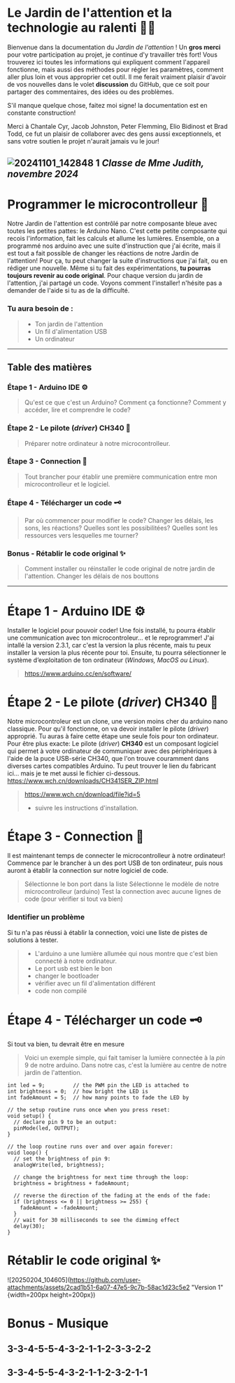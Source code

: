 # Le Jardin de l'attention et la technologie au ralenti 🌿🌱

Bienvenue dans la documentation du *Jardin de l'attention* ! Un **gros merci** pour votre participation au projet, je continue d'y travailler très fort! Vous trouverez ici toutes les informations qui expliquent comment l'appareil fonctionne, mais aussi des méthodes pour régler les paramètres, comment aller plus loin et vous approprier cet outil. Il me ferait vraiment plaisir d'avoir de vos nouvelles dans le volet **discussion** du GitHub, que ce soit pour partager des commentaires, des idées ou des problèmes. 

S'il manque quelque chose, faitez moi signe! la documentation est en constante construction!

Merci à Chantale Cyr, Jacob Johnston, Peter Flemming, Elio Bidinost et Brad Todd, ce fut un plaisir de collaborer avec des gens aussi exceptionnels, et sans votre soutien le projet n'aurait jamais vu le jour!

![20241101_142848 1](https://github.com/user-attachments/assets/78811052-2516-487a-8aab-27f91342e189)
***Classe de Mme Judith, novembre 2024***
------

# Programmer le microcontrolleur 🧠
Notre Jardin de l'attention est contrôlé par notre composante bleue avec toutes les petites pattes: le Arduino Nano. C'est cette petite composante qui recois l'information, fait les calculs et allume les lumières. Ensemble, on a programmé nos arduino avec une suite d'instruction que j'ai écrite, mais il est tout a fait possible de changer les réactions de notre Jardin de l'attention! Pour ça, tu peut changer la suite d'instructions que j'ai fait, ou en rédiger une nouvelle. Même si tu fait des expérimentations, **tu pourras toujours revenir au code original**. Pour chaque version du jardin de l'attention, j'ai partagé un code. Voyons comment l'installer! n'hésite pas a demander de l'aide si tu as de la difficulté.

### Tu aura besoin de : 
> - Ton jardin de l'attention
> - Un fil d'alimentation USB
> - Un ordinateur

--------------
## Table des matières

### Étape 1 - Arduino IDE ⚙️
> Qu'est ce que c'est un Arduino?
> Comment ça fonctionne? Comment y accéder, lire et comprendre le code?
### Étape 2 - Le pilote (*driver*) CH340 🔧
> Préparer notre ordinateur à notre microcontrolleur.
### Étape 3 - Connection 🔌
> Tout brancher pour établir une première communication entre mon microcontrolleur et le logiciel.
### Étape 4 - Télécharger un code 🗝️
> Par où commencer pour modifier le code? Changer les délais, les sons, les réactions?
> Quelles sont les possibilitées?
> Quelles sont les ressources vers lesquelles me tourner?
### Bonus - Rétablir le code original ✨
> Comment installer ou réinstaller le code original de notre jardin de l'attention.
> Changer les délais de nos bouttons

-----

# Étape 1 - Arduino IDE ⚙️
Installer le logiciel pour pouvoir coder!
Une fois installé, tu pourra établir une communication avec ton microcontroleur... et le reprogrammer! J'ai intallé la version 2.3.1, car c'est la version la plus récente, mais tu peux installer la version la plus récente pour toi. Ensuite, tu pourra sélectionner le système d’exploitation de ton ordinateur (*Windows, MacOS ou Linux*).
> https://www.arduino.cc/en/software/

# Étape 2 - Le pilote (*driver*) CH340 🔧
Notre microcontroleur est un clone, une version moins cher du arduino nano classique. Pour qu'il fonctionne, on va devoir installer le pilote (*driver*) approprié. Tu auras à faire cette étape une seule fois pour ton ordinateur.
Pour être plus exacte: Le pilote (*driver*) **CH340** est un composant logiciel qui permet à votre ordinateur de communiquer avec des périphériques à l'aide de la puce USB-série CH340, que l'on trouve couramment dans diverses cartes compatibles Arduino. Tu peut trouver le lien du fabricant ici... mais je te met aussi le fichier ci-dessous. https://www.wch.cn/downloads/CH341SER_ZIP.html 
> https://www.wch.cn/download/file?id=5
> - suivre les instructions d'installation.

# Étape 3 - Connection 🔌
Il est maintenant temps de connecter le microcontrolleur à notre ordinateur! Commence par le brancher à un des port USB de ton ordinateur, puis nous auront à établir la connection sur notre logiciel de code.
> Sélectionne le bon port dans la liste
> Sélectionne le modèle de notre microcontrolleur (arduino)
> Test la connection avec aucune lignes de code (pour vérifier si tout va bien)

### Identifier un problème
Si tu n'a pas réussi à établir la connection, voici une liste de pistes de solutions à tester.
> - L'arduino a une lumière allumée qui nous montre que c'est bien connecté à notre ordinateur.
> - Le port usb est bien le bon
> - changer le bootloader
> - vérifier avec un fil d'alimentation différent
> - code non compilé

# Étape 4 - Télécharger un code 🗝️
Si tout va bien, tu devrait être en mesure 

> Voici un exemple simple, qui fait tamiser la lumière connectée à la *pin* 9 de notre arduino. Dans notre cas, c'est la lumière au centre de notre jardin de l'attention.
```
int led = 9;         // the PWM pin the LED is attached to
int brightness = 0;  // how bright the LED is
int fadeAmount = 5;  // how many points to fade the LED by

// the setup routine runs once when you press reset:
void setup() {
  // declare pin 9 to be an output:
  pinMode(led, OUTPUT);
}

// the loop routine runs over and over again forever:
void loop() {
  // set the brightness of pin 9:
  analogWrite(led, brightness);

  // change the brightness for next time through the loop:
  brightness = brightness + fadeAmount;

  // reverse the direction of the fading at the ends of the fade:
  if (brightness <= 0 || brightness >= 255) {
    fadeAmount = -fadeAmount;
  }
  // wait for 30 milliseconds to see the dimming effect
  delay(30);
}
```

# Rétablir le code original ✨
![20250204_104605](https://github.com/user-attachments/assets/2cad1b51-6a07-47e5-9c7b-58ac1d23c5e2 "Version 1" {width=200px height=200px})


# Bonus - Musique
## 3-3-4-5-5-4-3-2-1-1-2-3-3-2-2
## 3-3-4-5-5-4-3-2-1-1-2-3-2-1-1
